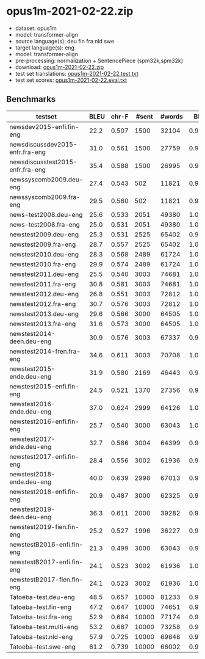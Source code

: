 # opus1m-2021-02-22.zip

* dataset: opus1m
* model: transformer-align
* source language(s): deu fin fra nld swe
* target language(s): eng
* model: transformer-align
* pre-processing: normalization + SentencePiece (spm32k,spm32k)
* download: [opus1m-2021-02-22.zip](https://object.pouta.csc.fi/Tatoeba-MT-models/deu+eng+fin+fra+nld+swe-eng/opus1m-2021-02-22.zip)
* test set translations: [opus1m-2021-02-22.test.txt](https://object.pouta.csc.fi/Tatoeba-MT-models/deu+eng+fin+fra+nld+swe-eng/opus1m-2021-02-22.test.txt)
* test set scores: [opus1m-2021-02-22.eval.txt](https://object.pouta.csc.fi/Tatoeba-MT-models/deu+eng+fin+fra+nld+swe-eng/opus1m-2021-02-22.eval.txt)

## Benchmarks

| testset | BLEU  | chr-F | #sent | #words | BP |
|---------|-------|-------|-------|--------|----|
| newsdev2015-enfi.fin-eng 	| 22.2 	| 0.507 	| 1500 	| 32104 	| 0.998 |
| newsdiscussdev2015-enfr.fra-eng 	| 31.0 	| 0.561 	| 1500 	| 27759 	| 0.963 |
| newsdiscusstest2015-enfr.fra-eng 	| 35.4 	| 0.588 	| 1500 	| 26995 	| 0.995 |
| newssyscomb2009.deu-eng 	| 27.4 	| 0.543 	| 502 	| 11821 	| 0.997 |
| newssyscomb2009.fra-eng 	| 29.5 	| 0.560 	| 502 	| 11821 	| 0.995 |
| news-test2008.deu-eng 	| 25.6 	| 0.533 	| 2051 	| 49380 	| 1.000 |
| news-test2008.fra-eng 	| 25.0 	| 0.531 	| 2051 	| 49380 	| 1.000 |
| newstest2009.deu-eng 	| 25.3 	| 0.531 	| 2525 	| 65402 	| 0.984 |
| newstest2009.fra-eng 	| 28.7 	| 0.557 	| 2525 	| 65402 	| 1.000 |
| newstest2010.deu-eng 	| 28.3 	| 0.568 	| 2489 	| 61724 	| 1.000 |
| newstest2010.fra-eng 	| 29.9 	| 0.574 	| 2489 	| 61724 	| 1.000 |
| newstest2011.deu-eng 	| 25.5 	| 0.540 	| 3003 	| 74681 	| 1.000 |
| newstest2011.fra-eng 	| 30.8 	| 0.581 	| 3003 	| 74681 	| 1.000 |
| newstest2012.deu-eng 	| 26.8 	| 0.551 	| 3003 	| 72812 	| 1.000 |
| newstest2012.fra-eng 	| 30.7 	| 0.576 	| 3003 	| 72812 	| 1.000 |
| newstest2013.deu-eng 	| 29.6 	| 0.566 	| 3000 	| 64505 	| 1.000 |
| newstest2013.fra-eng 	| 31.6 	| 0.573 	| 3000 	| 64505 	| 1.000 |
| newstest2014-deen.deu-eng 	| 30.9 	| 0.576 	| 3003 	| 67337 	| 0.984 |
| newstest2014-fren.fra-eng 	| 34.6 	| 0.611 	| 3003 	| 70708 	| 1.000 |
| newstest2015-ende.deu-eng 	| 31.9 	| 0.580 	| 2169 	| 46443 	| 0.981 |
| newstest2015-enfi.fin-eng 	| 24.5 	| 0.521 	| 1370 	| 27356 	| 0.986 |
| newstest2016-ende.deu-eng 	| 37.0 	| 0.624 	| 2999 	| 64126 	| 1.000 |
| newstest2016-enfi.fin-eng 	| 25.7 	| 0.540 	| 3000 	| 63043 	| 1.000 |
| newstest2017-ende.deu-eng 	| 32.7 	| 0.586 	| 3004 	| 64399 	| 0.987 |
| newstest2017-enfi.fin-eng 	| 28.4 	| 0.556 	| 3002 	| 61936 	| 0.998 |
| newstest2018-ende.deu-eng 	| 40.0 	| 0.639 	| 2998 	| 67013 	| 0.985 |
| newstest2018-enfi.fin-eng 	| 20.9 	| 0.487 	| 3000 	| 62325 	| 0.993 |
| newstest2019-deen.deu-eng 	| 36.3 	| 0.611 	| 2000 	| 39282 	| 0.999 |
| newstest2019-fien.fin-eng 	| 25.2 	| 0.527 	| 1996 	| 36227 	| 0.999 |
| newstestB2016-enfi.fin-eng 	| 21.3 	| 0.499 	| 3000 	| 63043 	| 0.997 |
| newstestB2017-enfi.fin-eng 	| 24.1 	| 0.523 	| 3002 	| 61936 	| 1.000 |
| newstestB2017-fien.fin-eng 	| 24.1 	| 0.523 	| 3002 	| 61936 	| 1.000 |
| Tatoeba-test.deu-eng 	| 48.5 	| 0.657 	| 10000 	| 81233 	| 0.975 |
| Tatoeba-test.fin-eng 	| 47.2 	| 0.647 	| 10000 	| 74651 	| 0.989 |
| Tatoeba-test.fra-eng 	| 52.9 	| 0.684 	| 10000 	| 77174 	| 0.986 |
| Tatoeba-test.multi-eng 	| 53.2 	| 0.687 	| 10000 	| 73258 	| 0.984 |
| Tatoeba-test.nld-eng 	| 57.9 	| 0.725 	| 10000 	| 69848 	| 0.978 |
| Tatoeba-test.swe-eng 	| 61.2 	| 0.739 	| 10000 	| 66002 	| 0.986 |

